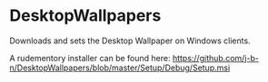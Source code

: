 DesktopWallpapers
=================

Downloads and sets the Desktop Wallpaper on Windows clients.

A rudementory installer can be found here: https://github.com/j-b-n/DesktopWallpapers/blob/master/Setup/Debug/Setup.msi
